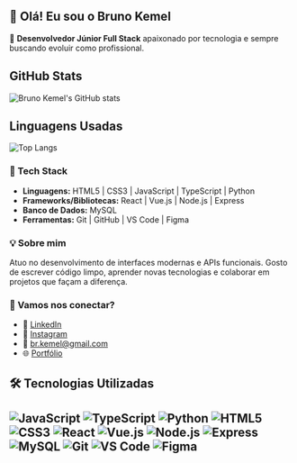 ## 👋 Olá! Eu sou o Bruno Kemel

🎯 **Desenvolvedor Júnior Full Stack** apaixonado por tecnologia e sempre buscando evoluir como profissional.

## GitHub Stats

![Bruno Kemel's GitHub stats](https://github-readme-stats.vercel.app/api?username=brunokemel&show_icons=true&theme=radical)

## Linguagens Usadas

![Top Langs](https://github-readme-stats.vercel.app/api/top-langs/?username=brunokemel&layout=compact&theme=radical)

### 🚀 Tech Stack  
- **Linguagens:** HTML5 | CSS3 | JavaScript | TypeScript | Python  
- **Frameworks/Bibliotecas:** React | Vue.js | Node.js | Express  
- **Banco de Dados:** MySQL  
- **Ferramentas:** Git | GitHub | VS Code | Figma

### 💡 Sobre mim  
Atuo no desenvolvimento de interfaces modernas e APIs funcionais. Gosto de escrever código limpo, aprender novas tecnologias e colaborar em projetos que façam a diferença.

### 🤝 Vamos nos conectar?
- 💼 [LinkedIn](https://www.linkedin.com/in/bruno-kemel-026a22220/)  
- 📸 [Instagram](https://www.instagram.com/kemel_develop/)  
- 📧 br.kemel@gmail.com
- 🌐 [Portfólio](https://portfoliobrunokemel.vercel.app/)


## 🛠️ Tecnologias Utilizadas

![JavaScript](https://img.shields.io/badge/-JavaScript-F7DF1E?style=for-the-badge&logo=javascript&logoColor=black)
![TypeScript](https://img.shields.io/badge/-TypeScript-3178C6?style=for-the-badge&logo=typescript&logoColor=white)
![Python](https://img.shields.io/badge/-Python-3776AB?style=for-the-badge&logo=python&logoColor=white)
![HTML5](https://img.shields.io/badge/-HTML5-E34F26?style=for-the-badge&logo=html5&logoColor=white)
![CSS3](https://img.shields.io/badge/-CSS3-1572B6?style=for-the-badge&logo=css3&logoColor=white)
![React](https://img.shields.io/badge/-React-61DAFB?style=for-the-badge&logo=react&logoColor=black)
![Vue.js](https://img.shields.io/badge/-Vue.js-4FC08D?style=for-the-badge&logo=vue.js&logoColor=white)
![Node.js](https://img.shields.io/badge/-Node.js-339933?style=for-the-badge&logo=node.js&logoColor=white)
![Express](https://img.shields.io/badge/-Express-000000?style=for-the-badge&logo=express&logoColor=white)
![MySQL](https://img.shields.io/badge/-MySQL-4479A1?style=for-the-badge&logo=mysql&logoColor=white)
![Git](https://img.shields.io/badge/-Git-F05032?style=for-the-badge&logo=git&logoColor=white)
![VS Code](https://img.shields.io/badge/-VS%20Code-007ACC?style=for-the-badge&logo=visual-studio-code&logoColor=white)
![Figma](https://img.shields.io/badge/-Figma-F24E1E?style=for-the-badge&logo=figma&logoColor=white)
---
